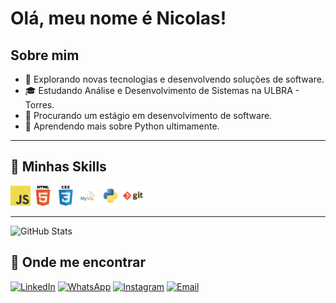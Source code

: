 # Olá, meu nome é Nicolas!

## Sobre mim

- 🤔 Explorando novas tecnologias e desenvolvendo soluções de software.
- 🎓 Estudando Análise e Desenvolvimento de Sistemas na ULBRA - Torres.
- 💼 Procurando um estágio em desenvolvimento de software.
- 🌱 Aprendendo mais sobre Python ultimamente.

---

## 🚀 Minhas Skills

<code><img height="32" src="https://raw.githubusercontent.com/github/explore/80688e429a7d4ef2fca1e82350fe8e3517d3494d/topics/javascript/javascript.png" alt="Javascript"/></code>
<code><img height="32" src="https://raw.githubusercontent.com/github/explore/80688e429a7d4ef2fca1e82350fe8e3517d3494d/topics/html/html.png" alt="HTML5"/></code>
<code><img height="32" src="https://raw.githubusercontent.com/github/explore/80688e429a7d4ef2fca1e82350fe8e3517d3494d/topics/css/css.png" alt="CSS"/></code>
<code><img height="32" src="https://raw.githubusercontent.com/github/explore/80688e429a7d4ef2fca1e82350fe8e3517d3494d/topics/mysql/mysql.png" alt="MySQL"/></code>
<code><img height="32" src="https://raw.githubusercontent.com/github/explore/80688e429a7d4ef2fca1e82350fe8e3517d3494d/topics/python/python.png" alt="Python"/></code>
<code><img height="32" src="https://raw.githubusercontent.com/github/explore/80688e429a7d4ef2fca1e82350fe8e3517d3494d/topics/git/git.png" alt="Git"/></code>


---


![GitHub Stats](https://github-readme-stats.vercel.app/api?username=nicolasaoliveira1&show_icons=true)

## 💌 Onde me encontrar
<p align="left">
  <a href="https://www.linkedin.com/in/nicolasaoliveira" title="LinkedIn">
  <img src="https://img.shields.io/badge/-Linkedin-0e76a8?style=flat-square&logo=Linkedin&logoColor=white&link=www.linkedin.com/in/nicolasaoliveira" alt="LinkedIn"/></a>
  <a href="https://wa.me/5551995704706?text=Ol%C3%A1%2C%20olhei%20seu%20Github%20e%20gostaria%20de%20entrar%20em%20contato!" title="WhatsApp">
  <img src="https://img.shields.io/badge/-WhatsApp-25d366?style=flat-square&labelColor=25d366&logo=whatsapp&logoColor=white&link=https://wa.me/5551995704706?text=Ol%C3%A1%2C%20olhei%20seu%20Github%20e%20gostaria%20de%20entrar%20em%20contato!" alt="WhatsApp"/></a>
  <a href="https://www.instagram.com/nicolasaoliveira" title="Instagram">
  <img src="https://img.shields.io/badge/-Instagram-DF0174?style=flat-square&labelColor=DF0174&logo=instagram&logoColor=white&link=https://www.instagram.com/nicolasaoliveira" alt="Instagram"/></a>
  <a href="mailto:eu@nicolasoliveira.dev.br" title="Email">
  <img src="https://img.shields.io/badge/-eu@nicolasoliveira.dev.br-006bed?style=flat-square&logo=Gmail&logoColor=white&link=mailto:eu@nicolasoliveira.dev.br" alt="Email"/></a>
  
</p>


